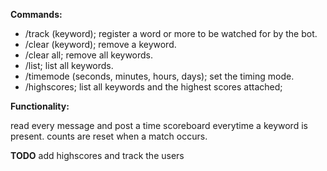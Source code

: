 __Commands:__
* /track (keyword); register a word or more to be watched for by the bot.
* /clear (keyword); remove a keyword.
* /clear all; remove all keywords.
* /list; list all keywords.
* /timemode (seconds, minutes, hours, days); set the timing mode.
* /highscores; list all keywords and the highest scores attached;

__Functionality:__

read every message and post a time scoreboard everytime a keyword is present.
counts are reset when a match occurs.


**TODO**
add highscores and track the users
